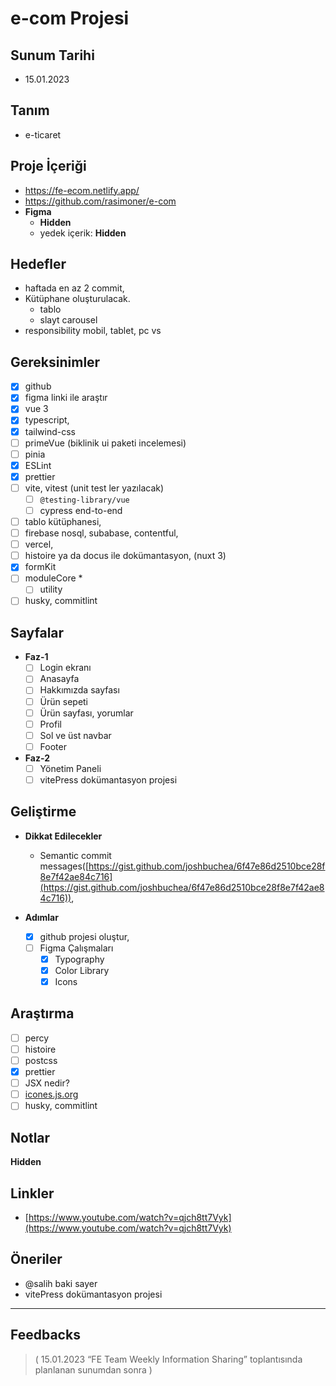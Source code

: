 # e-com Projesi

## **Sunum Tarihi**

- 15.01.2023

## **Tanım**

- e-ticaret

## **Proje İçeriği**

- https://fe-ecom.netlify.app/
- https://github.com/rasimoner/e-com
- **Figma**
    - <b>Hidden</b>
    - yedek içerik: <b>Hidden</b>

## **Hedefler**

- haftada en az 2 commit,
- Kütüphane oluşturulacak.
    - tablo
    - slayt carousel
- responsibility mobil, tablet, pc vs

## **Gereksinimler**

- [x]  github
- [x]  figma linki ile araştır
- [x]  vue 3
- [x]  typescript,
- [x]  tailwind-css
- [ ]  primeVue (biklinik ui paketi incelemesi)
- [ ]  pinia
- [x]  ESLint
- [x]  prettier
- [ ]  vite, vitest (unit test ler yazılacak)
    - [ ]  `@testing-library/vue`
    - [ ]  cypress end-to-end
- [ ]  tablo kütüphanesi,
- [ ]  firebase nosql, subabase, contentful,
- [ ]  vercel,
- [ ]  histoire ya da docus ile dokümantasyon, (nuxt 3)
- [x]  formKit
- [ ]  moduleCore *
    - [ ]  utility
- [ ]  husky, commitlint

## **Sayfalar**

- **Faz-1**
    - [ ]  Login ekranı
    - [ ]  Anasayfa
    - [ ]  Hakkımızda sayfası
    - [ ]  Ürün sepeti
    - [ ]  Ürün sayfası, yorumlar
    - [ ]  Profil
    - [ ]  Sol ve üst navbar
    - [ ]  Footer
- **Faz-2**
    - [ ]  Yönetim Paneli
    - [ ]  vitePress dokümantasyon projesi

## **Geliştirme**

- **Dikkat Edilecekler**
    - Semantic commit
      messages([https://gist.github.com/joshbuchea/6f47e86d2510bce28f8e7f42ae84c716](https://gist.github.com/joshbuchea/6f47e86d2510bce28f8e7f42ae84c716)),
    
- **Adımlar**
    - [x]  github projesi oluştur,
    - [ ]  Figma Çalışmaları
        - [x]  Typography
        - [x]  Color Library
        - [x]  Icons

## **Araştırma**

- [ ]  percy
- [ ]  histoire
- [ ]  postcss
- [x]  prettier
- [ ]  JSX nedir?
- [ ]  [icones.js.org](http://icones.js.org/)
- [ ]  husky, commitlint

## **Notlar**

<b>Hidden</b>

## **Linkler**

- [https://www.youtube.com/watch?v=qjch8tt7Vyk](https://www.youtube.com/watch?v=qjch8tt7Vyk)

## **Öneriler**

- @salih baki sayer
- vitePress dokümantasyon projesi

---

## **Feedbacks**

> ( 15.01.2023 “FE Team Weekly Information Sharing” toplantısında planlanan sunumdan sonra )
>
